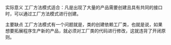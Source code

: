 实际意义 工厂方法模式适合：凡是出现了大量的产品需要创建且具有共同的接口时，可以通过工厂方法模式进行创建。

主要缺点 工厂方法模式有一个问题就是，类的创建依赖工厂类，也就是说，如果想要拓展程序生产新的产品，就必须对工厂类的代码进行修改，这就违背了开闭原则。